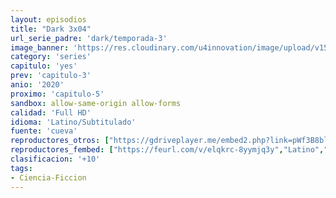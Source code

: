 ```yaml
---
layout: episodios
title: "Dark 3x04"
url_serie_padre: 'dark/temporada-3'
image_banner: 'https://res.cloudinary.com/u4innovation/image/upload/v1561171881/dark2banner-min_hmfg51.jpg'
category: 'series'
capitulo: 'yes'
prev: 'capitulo-3'
anio: '2020'
proximo: 'capitulo-5'
sandbox: allow-same-origin allow-forms
calidad: 'Full HD'
idioma: 'Latino/Subtitulado'
fuente: 'cueva'
reproductores_otros: ["https://gdriveplayer.me/embed2.php?link=pWf3B8blTruEwbibovpk8gUGnpGB4fDt1WLI1vALxu3jhMNLAtT8yul655GfChbRI8Ek7atpdMrn5Z6f539cFab4rhvUJtX4yLomkFaBOxDd2bT1DM%252FykvMRI1mqaTDYDKEFBebQWAIdfgyFidVibnOYqTbid6Sw3hxwQnm8WbfoLCR%252FXOjOrPl4fgniNtODIXbrEqaBgi7GI5NgKuDCFN","Latino","https://supervideo.tv/e/x9hiy66wvah0","Latino","https://gounlimited.to/embed-p743vt3wjo9t.html","Latino"]
reproductores_fembed: ["https://feurl.com/v/elqkrc-8yymjq3y","Latino","https://feurl.com/v/0epy4al8663r6-4","Subtitulado"]
clasificacion: '+10'
tags:
- Ciencia-Ficcion
---
```












